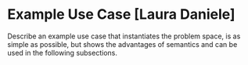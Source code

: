 # Example Use Case [Laura Daniele]
Describe an example use case that instantiates the problem space, is as simple as possible, but shows the advantages of semantics and can be used in the following subsections.

